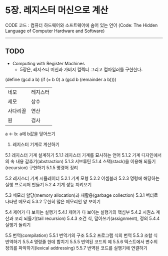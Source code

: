# 5장. 레지스터 머신으로 계산

CODE 코드 : 컴퓨터 하드웨어와 소프트웨어에 숨어 있는 언어 (Code: The Hidden Language of Computer Hardware and Software)


---

## TODO

- Computing with Register Machines
  - 5장은, 레지스터 머신과 가비지 컬렉터 그리고 컴파일러를 구현한다.

(define (gcd a b)
  (if (= b 0)
      a
      (gcd b (remainder a b))))

|          |          |
| -------- | -------- |
| 네모     | 레지스터 |
| 세모     | 상수     |
| 사다리꼴 | 연산     |
| 원       | 검사     |

a <- b: a에 b값을 덮어쓰기

1. 레지스터 기계로 계산하기

5.1 레지스터 기계 설계하기
5.1.1 레지스터 기계를 묘사하는 언어
5.1.2 기계 디자인에서의 속 내용 감추기(abstraction)
5.1.3 서브루틴
5.1.4 스택(stack)을 이용해 되돌기(recursion) 구현하기
5.1.5 명령어 정리

5.2 레지스터 기계 시뮬레이터
5.2.1 기계 모형
5.2.2 어셈블러
5.2.3 명령에 해당하는 실행 프로시저 만들기
5.2.4 기계 성능 지켜보기

5.3 메모리 할당(memory allocation)과 재활용(garbage collection)
5.3.1 벡터로 나타낸 메모리
5.3.2 무한히 많은 메모리인 양 보이기

5.4 제어가 다 보이는 실행기
5.4.1 제어가 다 보이는 실행기의 핵심부
5.4.2 시퀀스 계산과 꼬리 되돌기(tail recursion)
5.4.3 조건 식, 덮어쓰기(assignment), 정의
5.4.4 실행기 돌리기

5.5 번역(compilation)
5.5.1 번역기의 구조
5.5.2 프로그램 식의 번역
5.5.3 조합 식 번역하기
5.5.4 명령줄 한데 합치기
5.5.5 번역된 코드의 예
5.5.6 텍스트에서 변수의 정의를 파악하기(lexical addressing)
5.5.7 번역된 코드를 실행기에 연결하기
